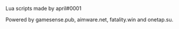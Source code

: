 
Lua scripts made by april#0001

Powered by gamesense.pub, aimware.net, fatality.win and onetap.su.
